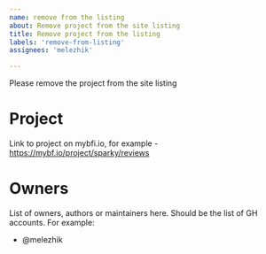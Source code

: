 ```yaml
---
name: remove from the listing
about: Remove project from the site listing
title: Remove project from the listing
labels: 'remove-from-listing'
assignees: 'melezhik'

---
```


Please remove the project from the site listing

# Project

Link to project on mybfi.io, for example - https://mybf.io/project/sparky/reviews

# Owners

List of owners, authors or maintainers here. Should be the list of GH accounts. For example:

- @melezhik
